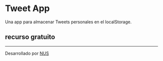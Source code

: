 # Tweet App

Una app para almacenar  Tweets personales en el localStorage.

## recurso gratuito
---
Desarrollado por [NUS](https://github.com/Nicouran)
